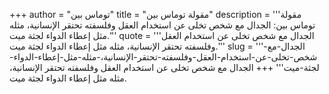 +++
author = "توماس بين"
title = "مقولة توماس بين"
description = '''مقولة توماس بين: الجدال مع شخص تخلى عن استخدام العقل وفلسفته تحتقر الإنسانية، مثله مثل إعطاء الدواء لجثة ميت.'''
quote = '''الجدال مع شخص تخلى عن استخدام العقل وفلسفته تحتقر الإنسانية، مثله مثل إعطاء الدواء لجثة ميت.'''
slug = '''الجدال-مع-شخص-تخلى-عن-استخدام-العقل-وفلسفته-تحتقر-الإنسانية،-مثله-مثل-إعطاء-الدواء-لجثة-ميت'''
+++
الجدال مع شخص تخلى عن استخدام العقل وفلسفته تحتقر الإنسانية، مثله مثل إعطاء الدواء لجثة ميت.
